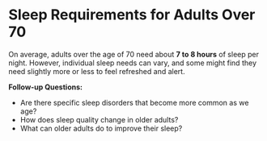 # Sleep Requirements for Adults Over 70

On average, adults over the age of 70 need about **7 to 8 hours** of sleep per night. However, individual sleep needs can vary, and some might find they need slightly more or less to feel refreshed and alert.

**Follow-up Questions:**
- Are there specific sleep disorders that become more common as we age?
- How does sleep quality change in older adults?
- What can older adults do to improve their sleep?


